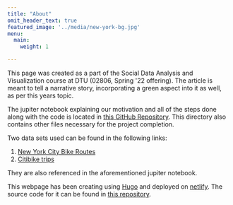 ```yaml
---
title: "About"
omit_header_text: true
featured_image: '../media/new-york-bg.jpg'
menu:
  main:
    weight: 1

---
```

This page was created as a part of the Social Data Analysis and Visualization course at DTU (02806, Spring '22 offering). The article is meant to tell a narrative story, incorporating a green aspect into it as well, as per this years topic.

The jupiter notebook explaining our motivation and all of the steps done along with the code is located in [this GitHub Repository](https://github.com/jeyjey626/social-data-sources). This directory also contains other files necessary for the project completion.

Two data sets used can be found in the following links:
1.  [New York City Bike Routes](https://data.cityofnewyork.us/Transportation/New-York-City-Bike-Routes/7vsa-caz7?fbclid=IwAR1qhBBuDYaDo53woGk00lEG5IXKk9mrOp2seCaARmlS_Ga_Ifk7046Si7U)
2.  [Citibike trips](https://s3.amazonaws.com/tripdata/index.html?fbclid=IwAR15trP4MTHZSkcCqpxBBYtCJLGnAEycwRhWPrYct6QuMSstojYqAamT_D8)

They are also referenced in the aforementioned jupiter notebook.

This webpage has been creating using [Hugo](https://gohugo.io/) and deployed on [netlify](https://www.netlify.com/). The source code for it can be found in [this repository](https://github.com/jeyjey626/social-data).


